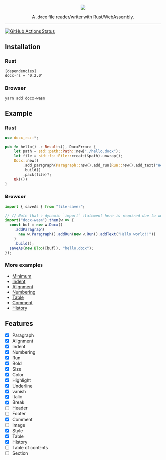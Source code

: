 <p align="center"><img src ="https://github.com/bokuweb/docx-rs/blob/master/logo.png?raw=true" /></p>

<p align="center">
    A .docx file reader/writer  with Rust/WebAssembly.
</p>

---

[![GitHub Actions Status](https://github.com/bokuweb/docx-rs/workflows/Continuous%20Integration/badge.svg)](https://github.com/bokuweb/docx-rs/actions)

## Installation

### Rust

```
[dependencies]
docx-rs = "0.2.0"
```

### Browser

```
yarn add docx-wasm
```

## Example

### Rust

```rust
use docx_rs::*;

pub fn hello() -> Result<(), DocxError> {
    let path = std::path::Path::new("./hello.docx");
    let file = std::fs::File::create(&path).unwrap();
    Docx::new()
        .add_paragraph(Paragraph::new().add_run(Run::new().add_text("Hello")))
        .build()
        .pack(file)?;
    Ok(())
}
```

### Browser

```javascript
import { saveAs } from "file-saver";

// // Note that a dynamic `import` statement here is required due to webpack/webpack#6615,
import("docx-wasm").then(w => {
  const buf = new w.Docx()
    .addParagraph(
      new w.Paragraph().addRun(new w.Run().addText("Hello world!!"))
    )
    .build();
  saveAs(new Blob([buf]), "hello.docx");
});
```

### More examples

- [Minimum](https://github.com/bokuweb/docx-rs/blob/master/docx-core/examples/hello.rs)
- [Indent](https://github.com/bokuweb/docx-rs/blob/master/docx-core/examples/indent.rs)
- [Alignment](https://github.com/bokuweb/docx-rs/blob/master/docx-core/examples/alignment.rs)
- [Numbering](https://github.com/bokuweb/docx-rs/blob/master/docx-core/examples/numbering.rs)
- [Table](https://github.com/bokuweb/docx-rs/blob/master/docx-core/examples/table.rs)
- [Comment](https://github.com/bokuweb/docx-rs/blob/master/docx-core/examples/comment.rs)
- [History](https://github.com/bokuweb/docx-rs/blob/master/docx-core/examples/history.rs)

## Features

- [x] Paragraph
- [x] Alignment
- [x] Indent
- [x] Numbering
- [x] Run
- [x] Bold
- [x] Size
- [x] Color
- [x] Highlight
- [x] Underline
- [x] vanish
- [x] Italic
- [x] Break
- [ ] Header
- [ ] Footer
- [x] Comment
- [ ] Image
- [x] Style
- [x] Table
- [x] HIstory
- [ ] Table of contents
- [ ] Section
